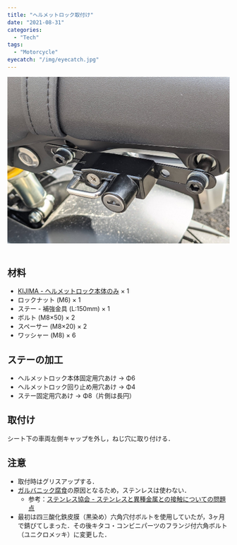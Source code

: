 ```yaml
---
title: "ヘルメットロック取付け"
date: "2021-08-31"
categories:
  - "Tech"
tags:
  - "Motorcycle"
eyecatch: "/img/eyecatch.jpg"
---
```

![helmet lock](helmet-lock.jpg)
<br>
<br>

## 材料
- [KIJIMA - ヘルメットロック本体のみ](https://www.kijima.info/helmetlockuni.html) × 1
- ロックナット (M6) × 1
- ステー - 補強金具 (L:150mm) × 1
- ボルト (M8×50) × 2
- スペーサー (M8×20) × 2
- ワッシャー (M8) × 6

## ステーの加工
- ヘルメットロック本体固定用穴あけ → Φ6
- ヘルメットロック回り止め用穴あけ → Φ4
- ステー固定用穴あけ → Φ8（片側は長円）

## 取付け
シート下の車両左側キャップを外し，ねじ穴に取り付ける．

## 注意
- 取付時はグリスアップする．
- [ガルバニック腐食](https://ja.wikipedia.org/wiki/%E7%95%B0%E7%A8%AE%E9%87%91%E5%B1%9E%E6%8E%A5%E8%A7%A6%E8%85%90%E9%A3%9F)の原因となるため，ステンレスは使わない．
  - 参考：[ステンレス協会 - ステンレスと異種金属との接触についての問題点](http://www.jssa.gr.jp/contents/faq-article/q9/)
- 最初は四三酸化鉄皮膜（黒染め）六角穴付ボルトを使用していたが，3ヶ月で錆びてしまった．その後キタコ・コンビニパーツのフランジ付六角ボルト（ユニクロメッキ）に変更した．